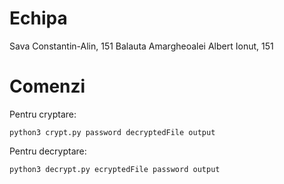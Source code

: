 # Echipa
Sava Constantin-Alin, 151
Balauta Amargheoalei Albert Ionut, 151

# Comenzi

Pentru cryptare:
```
python3 crypt.py password decryptedFile output
```

Pentru decryptare:
```
python3 decrypt.py ecryptedFile password output
```
